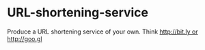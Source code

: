 # URL-shortening-service
Produce a URL shortening service of your own. Think http://bit.ly or http://goo.gl
